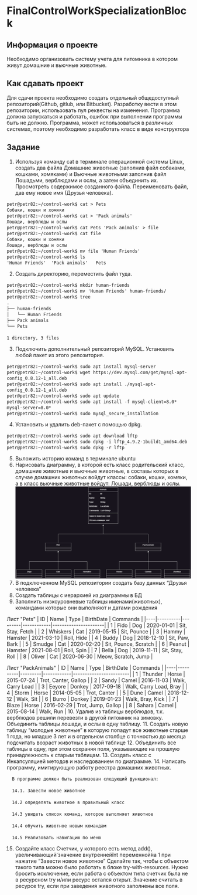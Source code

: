 # FinalControlWorkSpecializationBlock

## Информация о проекте
Необходимо организовать систему учета для питомника в котором живут
домашние и вьючные животные.
## Как сдавать проект
Для сдачи проекта необходимо создать отдельный общедоступный
репозиторий(Github, gitlub, или Bitbucket). Разработку вести в этом
репозитории, использовать пул реквесты на изменения. Программа должна
запускаться и работать, ошибок при выполнении программы быть не должно.
Программа, может использоваться в различных системах, поэтому необходимо
разработать класс в виде конструктора
## Задание
1. Используя команду cat в терминале операционной системы Linux, создать
два файла Домашние животные (заполнив файл собаками, кошками,
хомяками) и Вьючные животными заполнив файл Лошадьми, верблюдами и
ослы, а затем объединить их. Просмотреть содержимое созданного файла.
Переименовать файл, дав ему новое имя (Друзья человека).
```
petr@petr82:~/control-work$ cat > Pets
Собаки, кошки и хомяки
petr@petr82:~/control-work$ cat > 'Pack animals'
Лошади, верблюды и ослы
petr@petr82:~/control-work$ cat Pets 'Pack animals' > file
petr@petr82:~/control-work$ cat file
Собаки, кошки и хомяки
Лошади, верблюды и ослы
petr@petr82:~/control-work$ mv file 'Human Friends'
petr@petr82:~/control-work$ ls
'Human Friends'  'Pack animals'   Pets
```
2. Создать директорию, переместить файл туда.
```
petr@petr82:~/control-work$ mkdir human-friends
petr@petr82:~/control-work$ mv 'Human Friends' human-friends/
petr@petr82:~/control-work$ tree
.
├── human-friends
│   └── Human Friends
├── Pack animals
└── Pets

1 directory, 3 files
```
3. Подключить дополнительный репозиторий MySQL. Установить любой пакет
из этого репозитория.
```
petr@petr82:~/control-work$ sudo apt install mysql-server
petr@petr82:~/control-work$ wget https://dev.mysql.com/get/mysql-apt-config_0.8.12-1_all.deb
petr@petr82:~/control-work$ sudo apt install ./mysql-apt-config_0.8.12-1_all.deb
petr@petr82:~/control-work$ sudo apt update
petr@petr82:~/control-work$ sudo apt install -f mysql-client=8.0* mysql-server=8.0*
petr@petr82:~/control-work$ sudo mysql_secure_installation
```
4. Установить и удалить deb-пакет с помощью dpkg.
```
petr@petr82:~/control-work$ sudo apt download lftp
petr@petr82:~/control-work$ sudo dpkg -i lftp_4.9.2-1build1_amd64.deb
petr@petr82:~/control-work$ sudo dpkg -r lftp
```
5. Выложить историю команд в терминале ubuntu
6. Нарисовать диаграмму, в которой есть класс родительский класс, домашние
животные и вьючные животные, в составы которых в случае домашних
животных войдут классы: собаки, кошки, хомяки, а в класс вьючные животные
войдут: Лошади, верблюды и ослы.
![diagram](humanFreands_diagram.png)
7. В подключенном MySQL репозитории создать базу данных “Друзья
человека”
8. Создать таблицы с иерархией из диаграммы в БД
9. Заполнить низкоуровневые таблицы именами(животных), командами
которые они выполняют и датами рождения

Лист "Pets"
| ID | Name     | Type	  | BirthDate	 | Commands             |
|----|----------|---------|------------|----------------------|
| 1	 | Fido	    | Dog	    | 2020-01-01 | Sit, Stay, Fetch     |
| 2  | Whiskers	| Cat	    | 2019-05-15 | Sit, Pounce          |
| 3	 | Hammy	  | Hamster	| 2021-03-10 | Roll, Hide           |
| 4	 | Buddy	  | Dog	    | 2018-12-10 | Sit, Paw, Bark       |
| 5	 | Smudge	  | Cat	    | 2020-02-20 | Sit, Pounce, Scratch |
| 6	 | Peanut	  | Hamster	| 2021-08-01 | Roll, Spin           |
| 7	 | Bella	  | Dog	    | 2019-11-11 | Sit, Stay, Roll      |
| 8	 | Oliver	  | Cat	    | 2020-06-30 | Meow, Scratch, Jump  |

 Лист "PackAnimals"
| ID | Name     | Type	  | BirthDate	 | Commands               |
|----|----------|---------|------------|------------------------|
| 1	 | Thunder  | Horse   | 2015-07-24 | Trot, Canter, Gallop   |
| 2  | Sandy  	| Camel   | 2016-11-03 | Walk, Carry Load       |
| 3	 | Eeyore	  | Donkey	| 2017-09-18 | Walk, Carry Load, Bray |
| 4	 | Storm	  | Horse   | 2014-05-05 | Trot, Canter           |
| 5	 | Dune 	  | Camel   | 2018-12-12 | Walk, Sit              |
| 6	 | Burro	  | Donkey	| 2019-01-23 | Walk, Bray, Kick       |
| 7	 | Blaze	  | Horse   | 2016-02-29 | Trot, Jump, Gallop     |
| 8	 | Sahara	  | Camel   | 2015-08-14 | Walk, Run              |
10. Удалив из таблицы верблюдов, т.к. верблюдов решили перевезти в другой
питомник на зимовку. Объединить таблицы лошади, и ослы в одну таблицу.
11. Создать новую таблицу “молодые животные” в которую попадут все
животные старше 1 года, но младше 3 лет и в отдельном столбце с точностью
до месяца подсчитать возраст животных в новой таблице
12. Объединить все таблицы в одну, при этом сохраняя поля, указывающие на
прошлую принадлежность к старым таблицам.
13. Создать класс с Инкапсуляцией методов и наследованием по диаграмме.
14. Написать программу, имитирующую работу реестра домашних животных.

      В программе должен быть реализован следующий функционал:

      14.1. Завести новое животное

      14.2 определять животное в правильный класс

      14.3 увидеть список команд, которое выполняет животное

      14.4 обучить животное новым командам

      14.5 Реализовать навигацию по меню

15. Создайте класс Счетчик, у которого есть метод add(), увеличивающий̆
значение внутренней̆int переменной̆на 1 при нажатие “Завести новое
животное” Сделайте так, чтобы с объектом такого типа можно было работать в
блоке try-with-resources. Нужно бросить исключение, если работа с объектом
типа счетчик была не в ресурсном try и/или ресурс остался открыт. Значение
считать в ресурсе try, если при заведения животного заполнены все поля.